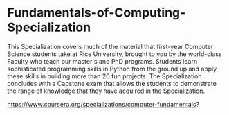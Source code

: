 # Fundamentals-of-Computing-Specialization

This Specialization covers much of the material that first-year Computer Science students take at Rice University, brought to you by the world-class Faculty who teach our master's and PhD programs. Students learn sophisticated programming skills in Python from the ground up and apply these skills in building more than 20 fun projects.  The Specialization concludes with a Capstone exam that allows the students to demonstrate the range of knowledge that they have acquired in the Specialization.

https://www.coursera.org/specializations/computer-fundamentals?
